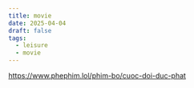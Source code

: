 ```yaml
---
title: movie
date: 2025-04-04
draft: false
tags:
  - leisure
  - movie
---
```


https://www.phephim.lol/phim-bo/cuoc-doi-duc-phat